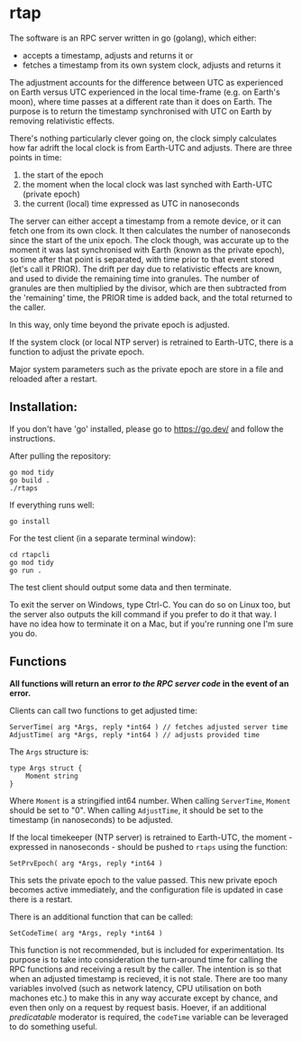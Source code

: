 # rtap
The software is an RPC server written in go (golang), which either:
* accepts a timestamp, adjusts and returns it or
* fetches a timestamp from its own system clock, adjusts and returns it

The adjustment accounts for the difference between UTC as experienced on Earth versus UTC experienced in the local time-frame (e.g. on Earth's moon), where time passes at a different rate than it does on Earth. The purpose is to return the timestamp synchronised with UTC on Earth by removing relativistic effects.

There's nothing particularly clever going on, the clock simply calculates how far adrift the local clock is from Earth-UTC and adjusts. There are three points in time:

1. the start of the epoch 
2. the moment when the local clock was last synched with Earth-UTC (private epoch) 
3. the current (local) time expressed as UTC in nanoseconds

The server can either accept a timestamp from a remote device, or it can fetch one from its own clock. It then calculates the number of nanoseconds since the start of the unix epoch. The clock though, was accurate up to the moment it was last synchronised with Earth (known as the private epoch), so time after that point is separated, with time prior to that event stored (let's call it PRIOR). The drift per day due to relativistic effects are known, and used to divide the remaining time into granules. The number of granules are then multiplied by the divisor, which are then subtracted from the 'remaining' time, the PRIOR time is added back, and the total returned to the caller.

In this way, only time beyond the private epoch is adjusted.

If the system clock (or local NTP server) is retrained to Earth-UTC, there is a function to adjust the private epoch.

Major system parameters such as the private epoch are store in a file and reloaded after a restart.

## Installation:

If you don't have 'go' installed, please go to https://go.dev/ and follow the instructions.

After pulling the repository:
```
go mod tidy
go build .
./rtaps
```

If everything runs well:
```
go install
```

For the test client (in a separate terminal window):
```
cd rtapcli
go mod tidy
go run .
```

The test client should output some data and then terminate.

To exit the server on Windows, type Ctrl-C. You can do so on Linux too, but the server also outputs the kill command if you prefer to do it that way. I have no idea how to terminate it on a Mac, but if you're running one I'm sure you do.

## Functions

__All functions will return an error *to the RPC server code* in the event of an error.__

Clients can call two functions to get adjusted time:
```
ServerTime( arg *Args, reply *int64 ) // fetches adjusted server time
AdjustTime( arg *Args, reply *int64 ) // adjusts provided time
```
The `Args` structure is:
```
type Args struct {
	Moment string
}
```
Where `Moment` is a stringified int64 number. When calling `ServerTime`, `Moment` should be set to "0". When calling `AdjustTime`, it should be set to the timestamp (in nanoseconds) to be adjusted.

If the local timekeeper (NTP server) is retrained to Earth-UTC, the moment - expressed in nanoseconds - should be pushed to `rtaps` using the function:
```
SetPrvEpoch( arg *Args, reply *int64 )
```
This sets the private epoch to the value passed. This new private epoch becomes active immediately, and the configuration file is updated in case there is a restart.

There is an additional function that can be called:
```
SetCodeTime( arg *Args, reply *int64 )
```
This function is not recommended, but is included for experimentation. Its purpose is to take into consideration the turn-around time for calling the RPC functions and receiving a result by the caller. The intention is so that when an adjusted timestamp is recieved, it is not stale. There are too many variables involved (such as network latency, CPU utilisation on both machones etc.) to make this in any way accurate except by chance, and even then only on a request by request basis. Hoever, if an additional *predicatable* moderator is required, the `codeTime` variable can be leveraged to do something useful.
